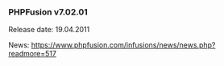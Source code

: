 ### PHPFusion v7.02.01
Release date: 19.04.2011

News: https://www.phpfusion.com/infusions/news/news.php?readmore=517
